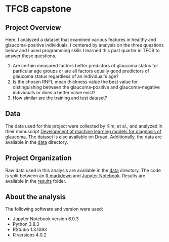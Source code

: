 # TFCB capstone

## Project Overview

Here, I analyzed a dataset that examined various features in healthy and glaucoma-positive individuals. I centered by analysis on the three questions below and I used programming skills I learned this past quarter in TFCB to answer these questions.
1. Are certain measured factors better predictors of glaucoma status for particular age groups or are all factors equally good predictors of glaucoma status regardless of an individual's age?
2. Is the chosen RNFL mean thickness value the best value for distinguishing between the glaucoma-positive and glaucoma-negative individuals or does a better value exist?
3. How similar are the training and test dataset?

## Data

The data used for this project were collected by Kim, et al., and analyzed in their manuscript [Development of machine learning models for diagnosis of glaucoma](https://journals.plos.org/plosone/article?id=10.1371/journal.pone.0177726). The dataset is also available on [Dryad](https://datadryad.org/stash/dataset/doi:10.5061/dryad.q6ft5). Additionally, the data are available in the [data](data) directory.

## Project Organization

Raw data used in this analysis are available in the [data](data) directory. The code is split between an [R markdown](TFCB_capstone_report1.Rmd) and [Jupyter Notebook](TFCB_capstone_report2.ipynb). Results are available in the [results](results) folder.

## About the analysis

The following software and version were used:
- Jupyter Notebook version 6.0.3
- Python 3.8.3
- RStudio 1.3.1093
- R versions 4.0.2
